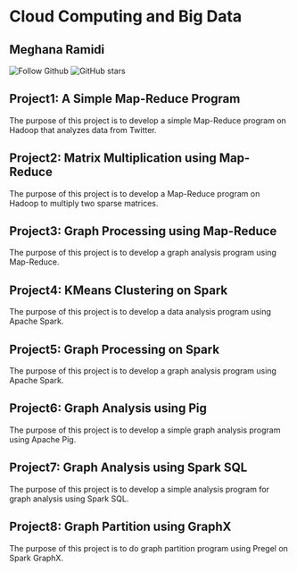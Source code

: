 # Cloud Computing and Big Data

## Meghana Ramidi

![Follow Github](https://img.shields.io/github/followers/ramidimeghanareddy?color=%2317202A&label=Follow%20ramidimeghanareddy&logo=github&style=for-the-badge)  ![GitHub stars](https://img.shields.io/github/stars/ramidimeghanareddy/Github_readme_template?color=%2317202A&label=STARS%20%F0%9F%8C%9F&logo=github&style=for-the-badge) 

## Project1: A Simple Map-Reduce Program
The purpose of this project is to develop a simple Map-Reduce program on Hadoop that analyzes data from Twitter.

## Project2: Matrix Multiplication using Map-Reduce
The purpose of this project is to develop a Map-Reduce program on Hadoop to multiply two sparse matrices.

## Project3: Graph Processing using Map-Reduce
The purpose of this project is to develop a graph analysis program using Map-Reduce.

## Project4: KMeans Clustering on Spark
The purpose of this project is to develop a data analysis program using Apache Spark.

## Project5: Graph Processing on Spark
The purpose of this project is to develop a graph analysis program using Apache Spark.

## Project6: Graph Analysis using Pig
The purpose of this project is to develop a simple graph analysis program using Apache Pig.

## Project7: Graph Analysis using Spark SQL
The purpose of this project is to develop a simple analysis program for graph analysis using Spark SQL.

## Project8: Graph Partition using GraphX
The purpose of this project is to do graph partition program using Pregel on Spark GraphX.

